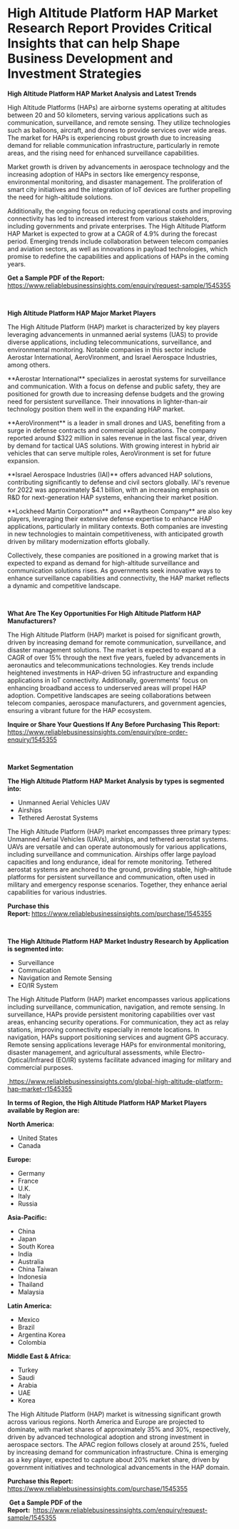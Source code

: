 <p><h1>High Altitude Platform HAP Market Research Report Provides Critical Insights that can help Shape Business Development and Investment Strategies</h1></p><p><strong>High Altitude Platform HAP Market Analysis and Latest Trends</strong></p>
<p><p>High Altitude Platforms (HAPs) are airborne systems operating at altitudes between 20 and 50 kilometers, serving various applications such as communication, surveillance, and remote sensing. They utilize technologies such as balloons, aircraft, and drones to provide services over wide areas. The market for HAPs is experiencing robust growth due to increasing demand for reliable communication infrastructure, particularly in remote areas, and the rising need for enhanced surveillance capabilities.</p><p>Market growth is driven by advancements in aerospace technology and the increasing adoption of HAPs in sectors like emergency response, environmental monitoring, and disaster management. The proliferation of smart city initiatives and the integration of IoT devices are further propelling the need for high-altitude solutions. </p><p>Additionally, the ongoing focus on reducing operational costs and improving connectivity has led to increased interest from various stakeholders, including governments and private enterprises. The High Altitude Platform HAP Market is expected to grow at a CAGR of 4.9% during the forecast period. Emerging trends include collaboration between telecom companies and aviation sectors, as well as innovations in payload technologies, which promise to redefine the capabilities and applications of HAPs in the coming years.</p></p>
<p><strong>Get a Sample PDF of the Report:&nbsp;</strong> <a href="https://www.reliablebusinessinsights.com/enquiry/request-sample/1545355?utm_campaign=3310&utm_medium=2&utm_source=Github&utm_content=ia&utm_term=16042025&utm_id=high-altitude-platform-hap">https://www.reliablebusinessinsights.com/enquiry/request-sample/1545355</a></p>
<p>&nbsp;</p>
<p><strong>High Altitude Platform HAP Major Market Players</strong></p>
<p><p>The High Altitude Platform (HAP) market is characterized by key players leveraging advancements in unmanned aerial systems (UAS) to provide diverse applications, including telecommunications, surveillance, and environmental monitoring. Notable companies in this sector include Aerostar International, AeroVironment, and Israel Aerospace Industries, among others.</p><p>**Aerostar International** specializes in aerostat systems for surveillance and communication. With a focus on defense and public safety, they are positioned for growth due to increasing defense budgets and the growing need for persistent surveillance. Their innovations in lighter-than-air technology position them well in the expanding HAP market.</p><p>**AeroVironment** is a leader in small drones and UAS, benefiting from a surge in defense contracts and commercial applications. The company reported around $322 million in sales revenue in the last fiscal year, driven by demand for tactical UAS solutions. With growing interest in hybrid air vehicles that can serve multiple roles, AeroVironment is set for future expansion.</p><p>**Israel Aerospace Industries (IAI)** offers advanced HAP solutions, contributing significantly to defense and civil sectors globally. IAI's revenue for 2022 was approximately $4.1 billion, with an increasing emphasis on R&D for next-generation HAP systems, enhancing their market position.</p><p>**Lockheed Martin Corporation** and **Raytheon Company** are also key players, leveraging their extensive defense expertise to enhance HAP applications, particularly in military contexts. Both companies are investing in new technologies to maintain competitiveness, with anticipated growth driven by military modernization efforts globally.</p><p>Collectively, these companies are positioned in a growing market that is expected to expand as demand for high-altitude surveillance and communication solutions rises. As governments seek innovative ways to enhance surveillance capabilities and connectivity, the HAP market reflects a dynamic and competitive landscape.</p></p>
<p>&nbsp;</p>
<p><strong>What Are The Key Opportunities For High Altitude Platform HAP Manufacturers?</strong></p>
<p><p>The High Altitude Platform (HAP) market is poised for significant growth, driven by increasing demand for remote communication, surveillance, and disaster management solutions. The market is expected to expand at a CAGR of over 15% through the next five years, fueled by advancements in aeronautics and telecommunications technologies. Key trends include heightened investments in HAP-driven 5G infrastructure and expanding applications in IoT connectivity. Additionally, governments' focus on enhancing broadband access to underserved areas will propel HAP adoption. Competitive landscapes are seeing collaborations between telecom companies, aerospace manufacturers, and government agencies, ensuring a vibrant future for the HAP ecosystem.</p></p>
<p><strong>Inquire or Share Your Questions If Any Before Purchasing This Report:</strong> <a href="https://www.reliablebusinessinsights.com/enquiry/pre-order-enquiry/1545355?utm_campaign=3310&utm_medium=2&utm_source=Github&utm_content=ia&utm_term=16042025&utm_id=high-altitude-platform-hap">https://www.reliablebusinessinsights.com/enquiry/pre-order-enquiry/1545355</a></p>
<p>&nbsp;</p>
<p><strong>Market Segmentation</strong></p>
<p><strong>The High Altitude Platform HAP Market Analysis by types is segmented into:</strong></p>
<p><ul><li>Unmanned Aerial Vehicles UAV</li><li>Airships</li><li>Tethered Aerostat Systems</li></ul></p>
<p><p>The High Altitude Platform (HAP) market encompasses three primary types: Unmanned Aerial Vehicles (UAVs), airships, and tethered aerostat systems. UAVs are versatile and can operate autonomously for various applications, including surveillance and communication. Airships offer large payload capacities and long endurance, ideal for remote monitoring. Tethered aerostat systems are anchored to the ground, providing stable, high-altitude platforms for persistent surveillance and communication, often used in military and emergency response scenarios. Together, they enhance aerial capabilities for various industries.</p></p>
<p><strong>Purchase this Report:&nbsp;</strong><a href="https://www.reliablebusinessinsights.com/purchase/1545355?utm_campaign=3310&utm_medium=2&utm_source=Github&utm_content=ia&utm_term=16042025&utm_id=high-altitude-platform-hap">https://www.reliablebusinessinsights.com/purchase/1545355</a></p>
<p>&nbsp;</p>
<p><strong>The High Altitude Platform HAP Market Industry Research by Application is segmented into:</strong></p>
<p><ul><li>Surveillance</li><li>Commuication</li><li>Navigation and Remote Sensing</li><li>EO/IR System</li></ul></p>
<p><p>The High Altitude Platform (HAP) market encompasses various applications including surveillance, communication, navigation, and remote sensing. In surveillance, HAPs provide persistent monitoring capabilities over vast areas, enhancing security operations. For communication, they act as relay stations, improving connectivity especially in remote locations. In navigation, HAPs support positioning services and augment GPS accuracy. Remote sensing applications leverage HAPs for environmental monitoring, disaster management, and agricultural assessments, while Electro-Optical/Infrared (EO/IR) systems facilitate advanced imaging for military and commercial purposes.</p></p>
<p><a href="https://www.reliablebusinessinsights.com/global-high-altitude-platform-hap-market-r1545355?utm_campaign=3310&utm_medium=2&utm_source=Github&utm_content=ia&utm_term=16042025&utm_id=high-altitude-platform-hap">&nbsp;https://www.reliablebusinessinsights.com/global-high-altitude-platform-hap-market-r1545355</a></p>
<p><strong>In terms of Region, the High Altitude Platform HAP Market Players available by Region are:</strong></p>
<p>
    <p> <strong> North America: </strong>
        <ul>
            <li>United States</li>
            <li>Canada</li>
        </ul>
        </p> 
    <p> <strong> Europe: </strong>
        <ul>
            <li>Germany</li>
            <li>France</li>
            <li>U.K.</li>
            <li>Italy</li>
            <li>Russia</li>
        </ul>
        </p> 
    <p> <strong> Asia-Pacific: </strong>
        <ul>
            <li>China</li>
            <li>Japan</li>
            <li>South Korea</li>
            <li>India</li>
            <li>Australia</li>
            <li>China Taiwan</li>
            <li>Indonesia</li>
            <li>Thailand</li>
            <li>Malaysia</li>
        </ul>
        </p> 
    <p> <strong> Latin America: </strong>
        <ul>
            <li>Mexico</li>
            <li>Brazil</li>
            <li>Argentina Korea</li>
            <li>Colombia</li>
        </ul>
        </p> 
    <p> <strong> Middle East & Africa: </strong>
        <ul>
            <li>Turkey</li>
            <li>Saudi</li>
            <li>Arabia</li>
            <li>UAE</li>
            <li>Korea</li>
        </ul>
    </p>
    </p>
<p><p>The High Altitude Platform (HAP) market is witnessing significant growth across various regions. North America and Europe are projected to dominate, with market shares of approximately 35% and 30%, respectively, driven by advanced technological adoption and strong investment in aerospace sectors. The APAC region follows closely at around 25%, fueled by increasing demand for communication infrastructure. China is emerging as a key player, expected to capture about 20% market share, driven by government initiatives and technological advancements in the HAP domain.</p></p>
<p><strong>Purchase this Report: </strong><a href="https://www.reliablebusinessinsights.com/purchase/1545355?utm_campaign=3310&utm_medium=2&utm_source=Github&utm_content=ia&utm_term=16042025&utm_id=high-altitude-platform-hap">https://www.reliablebusinessinsights.com/purchase/1545355</a></p>
<p>&nbsp;<strong>Get a Sample PDF of the Report:&nbsp;&nbsp;</strong><a href="https://www.reliablebusinessinsights.com/enquiry/request-sample/1545355?utm_campaign=3310&utm_medium=2&utm_source=Github&utm_content=ia&utm_term=16042025&utm_id=high-altitude-platform-hap">https://www.reliablebusinessinsights.com/enquiry/request-sample/1545355</a></p>
<p><strong></strong></p>
<p><p></p><p></p><p></p></p>